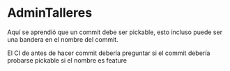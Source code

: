 # AdminTalleres

Aquí se aprendió que un commit debe ser pickable, esto incluso puede ser una bandera en el nombre del commit.

El CI de antes de hacer commit debería preguntar si el commit  debería probarse pickable si el nombre es feature
